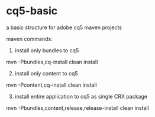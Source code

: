 cq5-basic
=========

a basic structure for adobe cq5 maven projects

maven commands:

1) install only bundles to cq5

mvn -Pbundles,cq-install clean install


2) install only content to cq5

mvn -Pcontent,cq-install clean install


3) install entire application to cq5 as single CRX package

mvn -Pbundles,content,release,release-install clean install